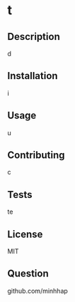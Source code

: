 
# t 

## Description
d

## Installation
i

## Usage
u

## Contributing
c

## Tests
te

## License
MIT

## Question
github.com/minhhap  
